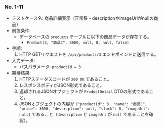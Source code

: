 ### No. 1-11

- テストケース名: 商品詳細表示（正常系 - descriptionやimageUrlがnullの商品）
- 前提条件:
  - データベースの `products` テーブルに以下の商品データが存在する。
    - `Product(3, "商品C", 3000, null, 8, null, false)`
- 手順:
  1. HTTP GETリクエストを `/api/products/3` エンドポイントに送信する。
- 入力データ:
  - パスパラメータ: `productId = 3`
- 期待結果:
  1. HTTPステータスコードが `200 OK` であること。
  2. レスポンスボディがJSON形式であること。
  3. 返却されるJSONオブジェクトが `ProductDetail` DTOの形式であること。
  4. JSONオブジェクトの内容が `{"productId": 3, "name": "商品C", "price": 3000, "description": null, "stock": 8, "imageUrl": null}` であること（`description` と `imageUrl` が `null` であることを確認）。
